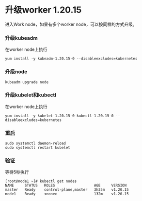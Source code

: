 # 升级worker 1.20.15
进入Work node，如果有多个worker node，可以按同样的方式升级。
### 升级kubeadm
在worker node上执行
```
yum install -y kubeadm-1.20.15-0 --disableexcludes=kubernetes
```

### 升级node
```
kubeadm upgrade node
```

### 升级kubelet和kubectl
在worker node上执行
```
yum install -y kubelet-1.20.15-0 kubectl-1.20.15-0 --disableexcludes=kubernetes
```

### 重启
```
sudo systemctl daemon-reload
sudo systemctl restart kubelet
```

### 验证
等待5秒执行
```
[root@node1 ~]# kubectl get nodes
NAME     STATUS   ROLES                  AGE     VERSION
master   Ready    control-plane,master   3h35m   v1.20.15
node1    Ready    <none>                 132m    v1.20.15
```